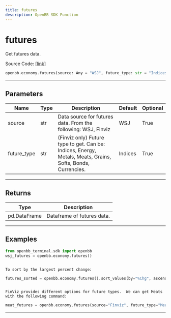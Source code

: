 ```yaml
---
title: futures
description: OpenBB SDK Function
---
```


# futures

Get futures data.

Source Code: [[link](https://github.com/OpenBB-finance/OpenBBTerminal/tree/main/openbb_terminal/economy/sdk_helpers.py#L8)]

```python
openbb.economy.futures(source: Any = "WSJ", future_type: str = "Indices")
```

---

## Parameters

| Name | Type | Description | Default | Optional |
| ---- | ---- | ----------- | ------- | -------- |
| source | str | Data source for futures data.  From the following: WSJ, Finviz | WSJ | True |
| future_type | str | (Finviz only) Future type to get.  Can be: Indices, Energy, Metals, Meats, Grains, Softs, Bonds, Currencies. | Indices | True |


---

## Returns

| Type | Description |
| ---- | ----------- |
| pd.DataFrame | Dataframe of futures data. |
---

## Examples

```python
from openbb_terminal.sdk import openbb
wsj_futures = openbb.economy.futures()
```

```

To sort by the largest percent change:
```
```python
futures_sorted = openbb.economy.futures().sort_values(by="%Chg", ascending=False)
```

```

FinViz provides different options for future types.  We can get Meats with the following command:
```
```python
meat_futures = openbb.economy.futures(source="Finviz", future_type="Meats")
```

---

